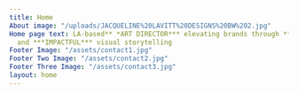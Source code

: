 ```yaml
---
title: Home
About image: "/uploads/JACQUELINE%20LAVITT%20DESIGNS%20BW%202.jpg"
Home page text: LA-based** *ART DIRECTOR*** elevating brands through ***MINDFUL***
  and ***IMPACTFUL*** visual storytelling
Footer Image: "/assets/contact1.jpg"
Footer Two Image: "/assets/contact2.jpg"
Footer Three Image: "/assets/contact3.jpg"
layout: home
---
```


